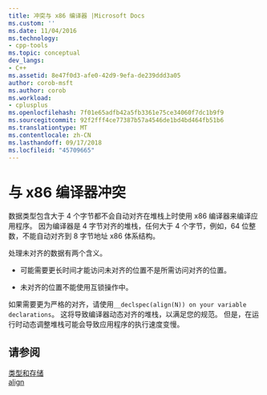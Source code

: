 ```yaml
---
title: 冲突与 x86 编译器 |Microsoft Docs
ms.custom: ''
ms.date: 11/04/2016
ms.technology:
- cpp-tools
ms.topic: conceptual
dev_langs:
- C++
ms.assetid: 8e47f0d3-afe0-42d9-9efa-de239ddd3a05
author: corob-msft
ms.author: corob
ms.workload:
- cplusplus
ms.openlocfilehash: 7f01e65adfb42a5fb3361e75ce34060f7dc1b9f9
ms.sourcegitcommit: 92f2fff4ce77387b57a4546de1bd4bd464fb51b6
ms.translationtype: MT
ms.contentlocale: zh-CN
ms.lasthandoff: 09/17/2018
ms.locfileid: "45709665"
---
```

# <a name="conflicts-with-the-x86-compiler"></a>与 x86 编译器冲突

数据类型包含大于 4 个字节都不会自动对齐在堆栈上时使用 x86 编译器来编译应用程序。 因为编译器是 4 字节对齐的堆栈，任何大于 4 个字节，例如，64 位整数，不能自动对齐到 8 字节地址 x86 体系结构。

处理未对齐的数据有两个含义。

- 可能需要更长时间才能访问未对齐的位置不是所需访问对齐的位置。

- 未对齐的位置不能使用互锁操作中。

如果需要更为严格的对齐，请使用`__declspec(align(N)) on your variable declarations`。 这将导致编译器动态对齐的堆栈，以满足您的规范。 但是，在运行时动态调整堆栈可能会导致应用程序的执行速度变慢。

## <a name="see-also"></a>请参阅

[类型和存储](../build/types-and-storage.md)<br/>
[align](../cpp/align-cpp.md)